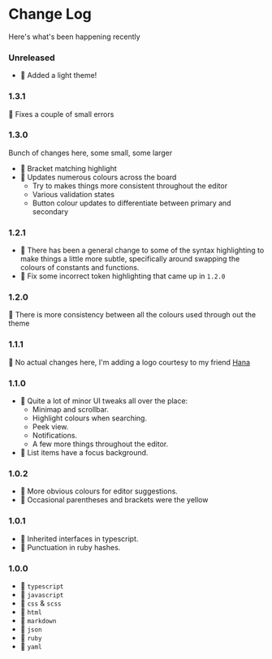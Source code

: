 # Change Log

Here's what's been happening recently

### Unreleased
- 🎉 Added a light theme!

### 1.3.1
🐛 Fixes a couple of small errors

### 1.3.0
Bunch of changes here, some small, some larger

- 🎉 Bracket matching highlight
- 🔧 Updates numerous colours across the board
  - Try to makes things more consistent throughout the editor
  - Various validation states
  - Button colour updates to differentiate between primary and secondary

### 1.2.1

- 🔧 There has been a general change to some of the syntax highlighting to make things a little more subtle, specifically around swapping the colours of constants and functions.
- 🐛 Fix some incorrect token highlighting that came up in `1.2.0`

### 1.2.0

🔧 There is more consistency between all the colours used through out the theme

### 1.1.1

🎉 No actual changes here, I'm adding a logo courtesy to my friend [Hana](http://nameishana.com)

### 1.1.0

- 🔧 Quite a lot of minor UI tweaks all over the place:
  - Minimap and scrollbar.
  - Highlight colours when searching.
  - Peek view.
  - Notifications.
  - A few more things throughout the editor.
- 🐛 List items have a focus background.

### 1.0.2

- 🐛 More obvious colours for editor suggestions.
- 🐛 Occasional parentheses and brackets were the yellow

### 1.0.1

- 🐛 Inherited interfaces in typescript.
- 🐛 Punctuation in ruby hashes.

### 1.0.0

- 🎉 `typescript`
- 🎉 `javascript`
- 🎉 `css` & `scss`
- 🎉 `html`
- 🎉 `markdown`
- 🎉 `json`
- 🎉 `ruby`
- 🎉 `yaml`
